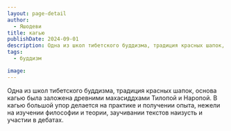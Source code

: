 ```yaml
---
layout: page-detail
author:
  - Яшодеви
title: кагью
publishDate: 2024-09-01
description: Одна из школ тибетского буддизма, традиция красных шапок, основа кагью была заложена древними махасиддхами Тилопой и Наропой. В кагью большой упор делается на практике и получении опыта, нежели на изучении философии и теории, заучивании текстов наизусть и участии в дебатах.
tags:
  - буддизм

image: 
---
```


Одна из школ тибетского буддизма, традиция красных шапок, основа кагью была заложена древними махасиддхами Тилопой и Наропой. В кагью большой упор делается на практике и получении опыта, нежели на изучении философии и теории, заучивании текстов наизусть и участии в дебатах.

